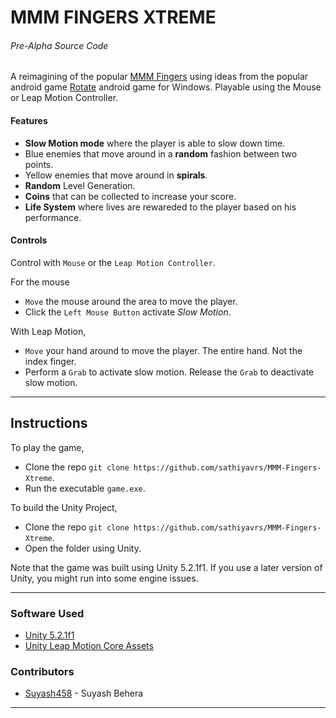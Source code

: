 # MMM FINGERS XTREME
###### Pre-Alpha Source Code

A reimagining of the popular [MMM Fingers](https://play.google.com/store/apps/details?id=com.noodlecake.mmmfingers&hl=en) using ideas from the popular android game [Rotate](https://play.google.com/store/apps/details?id=jamgame.rotatecm&hl=en) android game for Windows. Playable using the Mouse or Leap Motion Controller.

#### Features
* **Slow Motion mode**  where the player is able to slow down time.
* Blue enemies that move around in a **random** fashion between two points.
* Yellow enemies that move around in **spirals**.
* **Random** Level Generation.
* **Coins** that can be collected to increase your score.
* **Life System** where lives are rewareded to the player based on his performance.

#### Controls
Control with `Mouse` or the `Leap Motion Controller`.

For the mouse
* `Move` the mouse around the area to move the player.
* Click the `Left Mouse Button` activate *Slow Motion*.

With Leap Motion, 
* `Move` your hand around to move the player. The entire hand. Not the index finger.
* Perform a `Grab` to activate slow motion. Release the `Grab` to deactivate slow motion.

***

## Instructions
To play the game,
* Clone the repo `git clone https://github.com/sathiyavrs/MMM-Fingers-Xtreme`.
* Run the executable `game.exe`.

To build the Unity Project,
* Clone the repo `git clone https://github.com/sathiyavrs/MMM-Fingers-Xtreme`.
* Open the folder using Unity.

Note that the game was built using Unity 5.2.1f1. If you use a later version of Unity, you might run into some engine issues.
***

### Software Used
* [Unity 5.2.1f1](https://unity3d.com/)
* [Unity Leap Motion Core Assets](https://www.assetstore.unity3d.com/en/#!/content/17770)

### Contributors
- [Suyash458](https://github.com/Suyash458)  - Suyash Behera

***
